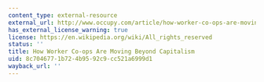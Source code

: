 ```yaml
---
content_type: external-resource
external_url: http://www.occupy.com/article/how-worker-co-ops-are-moving-beyond-capitalism
has_external_license_warning: true
license: https://en.wikipedia.org/wiki/All_rights_reserved
status: ''
title: How Worker Co-ops Are Moving Beyond Capitalism
uid: 8c704677-1b72-4b95-92c9-cc521a6999d1
wayback_url: ''
---
```

